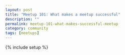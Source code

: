 ```yaml
---
layout: post
title: "Meetup 101: What makes a meetup successful"
description: ""
permalink: meetup-101-what-makes-successful-meetup
category: community
tags: [meetups]
---
```

{% include setup %}
